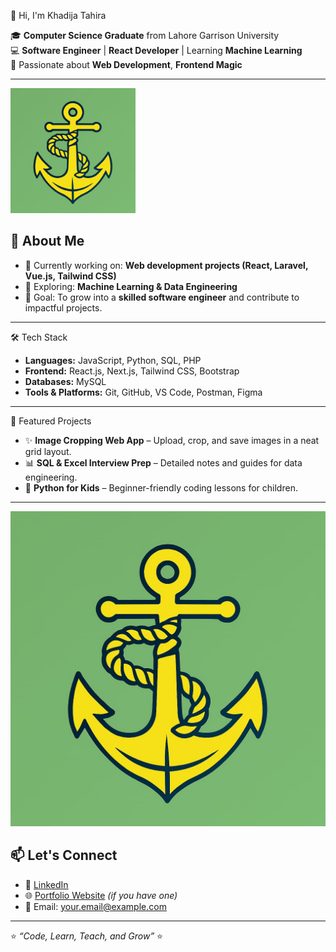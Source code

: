  👋 Hi, I'm Khadija Tahira  

🎓 **Computer Science Graduate** from Lahore Garrison University  
💻 **Software Engineer** | **React Developer** | Learning **Machine Learning**  
🌱 Passionate about **Web Development**, **Frontend Magic**

---
<img src="logo.jpg" alt="My Profile Picture" width="200"/>

## 🚀 About Me
- 🔭 Currently working on: **Web development projects (React, Laravel, Vue.js, Tailwind CSS)**  
- 🌱 Exploring: **Machine Learning & Data Engineering**  
- 🎯 Goal: To grow into a **skilled software engineer** and contribute to impactful projects.  

---

🛠️ Tech Stack
- **Languages:** JavaScript, Python, SQL, PHP  
- **Frontend:** React.js, Next.js, Tailwind CSS, Bootstrap  
- **Databases:** MySQL  
- **Tools & Platforms:** Git, GitHub, VS Code, Postman, Figma  

---

 📌 Featured Projects
- ✨ **Image Cropping Web App** – Upload, crop, and save images in a neat grid layout.  
- 📊 **SQL & Excel Interview Prep** – Detailed notes and guides for data engineering.  
- 🐍 **Python for Kids** – Beginner-friendly coding lessons for children.  

---
![My Profile Picture](logo.jpg)


## 📫 Let's Connect
- 💼 [LinkedIn](https://linkedin.com/in/your-profile)  
- 🌐 [Portfolio Website](https://your-website.com) *(if you have one)*  
- 📧 Email: your.email@example.com  

---

⭐️ _“Code, Learn, Teach, and Grow”_ ⭐️  
